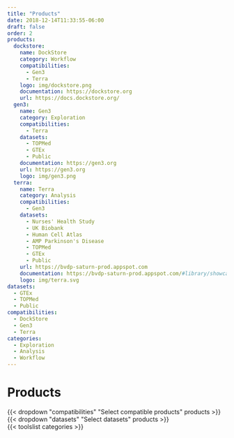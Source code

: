 ```yaml
---
title: "Products"
date: 2018-12-14T11:33:55-06:00
draft: false
order: 2
products:
  dockstore:
    name: DockStore
    category: Workflow
    compatibilities:
      - Gen3
      - Terra
    logo: img/dockstore.png
    documentation: https://dockstore.org
    url: https://docs.dockstore.org/
  gen3:
    name: Gen3
    category: Exploration
    compatibilities:
      - Terra
    datasets:
      - TOPMed
      - GTEx
      - Public
    documentation: https://gen3.org
    url: https://gen3.org
    logo: img/gen3.png
  terra:
    name: Terra
    category: Analysis
    compatibilities:
      - Gen3
    datasets:
      - Nurses' Health Study
      - UK Biobank
      - Human Cell Atlas
      - AMP Parkinson's Disease
      - TOPMed
      - GTEx
      - Public
    url: https://bvdp-saturn-prod.appspot.com
    documentation: https://bvdp-saturn-prod.appspot.com/#library/showcase
    logo: img/terra.svg
datasets:
  - GTEx
  - TOPMed
  - Public
compatibilities:
  - DockStore
  - Gen3
  - Terra
categories:
  - Exploration
  - Analysis
  - Workflow
---
```


<div id="products" class='products'>
  <h1>Products</h1>
  <div class='tools__filters'>
    {{< dropdown "compatibilities" "Select compatible products" products >}}
    {{< dropdown "datasets" "Select datasets" products >}}
  </div>
  {{< toolslist categories >}}
</div>
